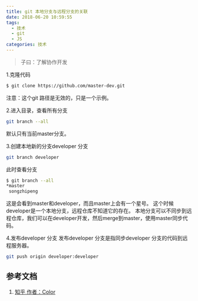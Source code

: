 ```yaml
---
title: git 本地分支与远程分支的关联
date: 2018-06-20 10:59:55
tags:
  - 技术
  - git
  - JS
categories: 技术
---
```


> 子曰：了解协作开发

1.克隆代码
```bash
$ git clone https://github.com/master-dev.git
```
注意：这个git 路径是无效的，只是一个示例。

2.进入目录，查看所有分支
```bash
git branch --all
```
默认只有当前master分支。

3.创建本地新的分支developer 分支
```bash
git branch developer
```
此时查看分支
```bash
$ git branch --all
*master
 songzhipeng
```
这是会看到master和developer，而且master上会有一个星号。
这个时候developer是一个本地分支，远程仓库不知道它的存在。
本地分支可以不同步到远程仓库，我们可以在developer开发，然后merge到master，使用master同步代码。

4.发布developer 分支
发布developer 分支是指同步developer 分支的代码到远程服务器。
```bash
git push origin developer:developer
```

## 参考文档
1. [知乎 作者：Color](https://www.zhihu.com/question/21995370/answer/19975870)
